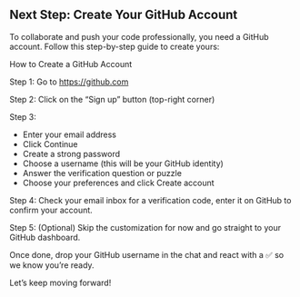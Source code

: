 ## Next Step: Create Your GitHub Account

To collaborate and push your code professionally, you need a GitHub account. Follow this step-by-step guide to create yours:

How to Create a GitHub Account

Step 1: Go to https://github.com

Step 2: Click on the “Sign up” button (top-right corner)

Step 3:
- Enter your email address
- ⁠Click Continue
- ⁠Create a strong password
- ⁠Choose a username (this will be your GitHub identity)
- ⁠Answer the verification question or puzzle
- ⁠Choose your preferences and click Create account

Step 4:
Check your email inbox for a verification code, enter it on GitHub to confirm your account.

Step 5:
(Optional) Skip the customization for now and go straight to your GitHub dashboard.

Once done, drop your GitHub username in the chat and react with a ✅ so we know you’re ready.

Let’s keep moving forward!